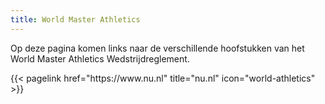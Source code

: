 ```yaml
---
title: World Master Athletics
---
```


Op deze pagina komen links naar de verschillende hoofstukken van het World Master Athletics Wedstrijdreglement.
<br>

</section>

<section class="flex flex-col flex-wrap min-w-full mt-4 sm:min-w-0">
{{< pagelink href="https://www.nu.nl" title="nu.nl" icon="world-athletics" >}}